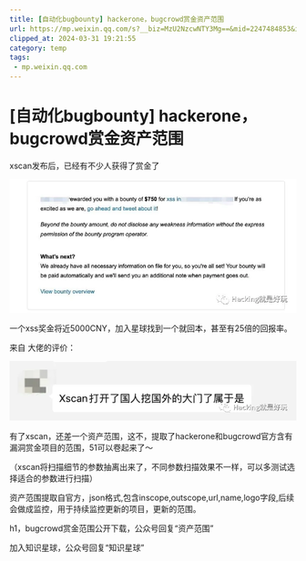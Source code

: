 ```yaml
---
title: [自动化bugbounty] hackerone，bugcrowd赏金资产范围
url: https://mp.weixin.qq.com/s?__biz=MzU2NzcwNTY3Mg==&mid=2247484853&idx=1&sn=97385eaab8996c59fb00f5b445cc2b38&chksm=fc986c92cbefe5849784645e7114a2ac457e3425d2f6c129575b36cb23f400629d3557c715ee&mpshare=1&scene=1&srcid=0216RYF1x0KWyymh1eJP2WVI&sharer_shareinfo=107c0d7f0f426c21b88f3d6f48e838ce&sharer_shareinfo_first=107c0d7f0f426c21b88f3d6f48e838ce#rd
clipped_at: 2024-03-31 19:21:55
category: temp
tags: 
 - mp.weixin.qq.com
---
```



# [自动化bugbounty] hackerone，bugcrowd赏金资产范围

xscan发布后，已经有不少人获得了赏金了

![图片](assets/1711884115-6a116269fa6af1d432fdd2b846e90a3d.webp)  

一个xss奖金将近5000CNY，加入星球找到一个就回本，甚至有25倍的回报率。  

来自 大佬的评价：  

![图片](assets/1711884115-e20f9a39dfa17e37822c42bc62e2aadb.webp)

有了xscan，还差一个资产范围，这不，提取了hackerone和bugcrowd官方含有漏洞赏金项目的范围，51可以卷起来了～

（xscan将扫描细节的参数抽离出来了，不同参数扫描效果不一样，可以多测试选择适合的参数进行扫描）  

资产范围提取自官方，json格式,包含inscope,outscope,url,name,logo字段,后续会做成监控，用于持续监控更新的项目，更新的范围。

h1，bugcrowd赏金范围公开下载，公众号回复“资产范围”

加入知识星球，公众号回复“知识星球”
